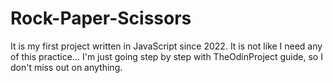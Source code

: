 # Rock-Paper-Scissors

It is my first project written in JavaScript since 2022.
It is not like I need any of this practice... 
I'm just going step by step with TheOdinProject guide, 
so I don't miss out on anything. 

